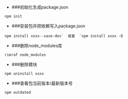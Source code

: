 - ###初始化生成package.json
```
npm init
```

- ###安装包并把依赖写入package.json
```
npm install xxxx--save-dev`  或者  `npm install xxxx -D
```

* ###删除node_modules库
```
rimraf node_modules
```

* ###删除模块
```
npm uninstall xxxx
```

* ###查看包当前版本/最新版本号
```
npm outdated
```